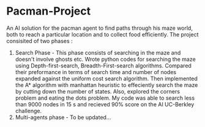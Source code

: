 Pacman-Project
==============

An AI solution for the pacman agent to find paths through his maze world, both to reach a particular location and to collect food efficiently. The project consisited of two phases :
1. Search Phase - This phase consists of searching in the maze and doesn't involve ghosts etc. Wrote python codes for searching the maze using Depth-first-search, Breadth-First-search algorithms. Compared their preformance in terms of search time and number of nodes expanded against the uniform cost search algorithm. Then implemented the A* algorithm with manhattan heuristic to effeciently search the maze by cutting down the number of states. Also, explored the corners problem and eating the dots problem. My code was able to search less than 9000 nodes in 15 s and recieved 90% score on the AI UC-Berkley challenge.
2. Multi-agents phase - To be updated...
